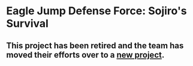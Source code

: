 # Eagle Jump Defense Force: Sojiro's Survival
## This project has been retired and the team has moved their efforts over to a [new project](https://github.com/viktorchondria).